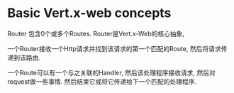 # Basic Vert.x-web concepts
Router 包含0个或多个Routes. Router是Vert.x-Web的核心抽象, 

一个Router接收一个Http请求并找到该请求的第一个匹配的Route, 然后将请求传递到该路由.

一个Route可以有一个与之关联的Handler, 然后该处理程序接收请求, 然后对request做一些事情.
然后结束它或将它传递给下一个匹配的处理程序.
